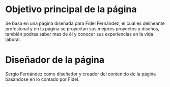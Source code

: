 # Objetivo principal de la página
Se basa en una página diseñada para Fidel Fernández, el cual es delineante profesional y en la página se proyectan sus mejores proyectos y diseños,
también podras saber mas de él y conocer sus experiencias en la vida laboral.

# Diseñador de la página
Sergio Fernández como diseñador y creador del contenido de la página basandose en lo contado por Fidel.
